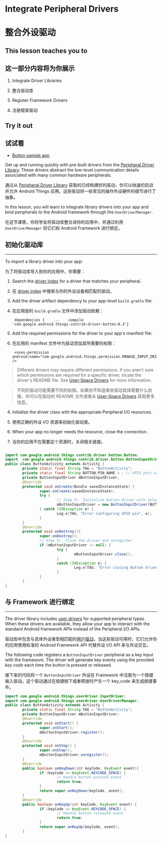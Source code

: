 # Integrate Peripheral Drivers

# 整合外设驱动

## This lesson teaches you to

## 这一部分内容将为你展示

1.  Integrate Driver Libraries

1. 整合驱动库

2.  Register Framework Drivers

2. 注册框架驱动

## Try it out

## 试试看

*   [Button sample app](https://github.com/androidthings/sample-button)


Get up and running quickly with pre-built drivers from the [Peripheral Driver Library](https://developer.android.google.cn/things/sdk/driver-library.html). These drivers abstract the low-level communication details associated with many common hardware peripherals.

通过从 [Peripheral Driver Library](https://developer.android.google.cn/things/sdk/driver-library.html) 获取的已经构建好的驱动，你可以快速的启动并允许 Android Things 应用。这些驱动将一些常见的操作外设硬件的细节进行了抽象。

In this lesson, you will learn to integrate library drivers into your app and bind peripherals to the Android framework through the `UserDriverManager`.

在这节课里，你将学会将驱动库整合进你的应用中，并通过利用 `UserDriverManager` 将它们和 Android Framework 进行绑定。

## 初始化驱动库

* * *

To import a library driver into your app:

为了将驱动库导入到你的应用中，你需要：

1.  Search the [driver index](https://developer.android.google.cn/things/sdk/driver-library.html) for a driver that matches your peripheral.

1. 在 [driver index](https://developer.android.google.cn/things/sdk/driver-library.html) 中搜索与你的外设设备相匹配的驱动。

2.  Add the driver artifact dependency to your app-level `build.gradle` file:

2. 在应用层的 `build.gradle` 文件中添加驱动依赖：

        dependencies {    ...    compile 'com.google.android.things.contrib:driver-button:0.3'}

3.  Add the required permissions for the driver to your app's manifest file:

3. 在应用的 manifest 文件中为驱动添加其所需要的权限：

        <uses-permission android:name="com.google.android.things.permission.MANAGE_INPUT_DRIVERS" />

>   Different drivers may require different permissions. If you aren't sure which permissions are required for a specific driver, locate the driver's README file. See [User-Space Drivers](https://developer.android.google.cn/things/sdk/drivers/index.html) for more information.

> 不同的驱动可能需要不同的权限。如果你不知道某些驱动具体需要什么权限，你可以在驱动的 README 文件或者从 [User-Space Drivers](https://developer.android.google.cn/things/sdk/drivers/index.html) 获取更多信息。

4.  Initialize the driver class with the appropriate Peripheral I/O resources.

4. 使用正确的外设 I/O 资源来初始化驱动类。

5.  When your app no longer needs the resource, close the connection.

5. 当你的应用不在需要这个资源时，关闭相关链接。

~~~java

import com.google.android.things.contrib.driver.button.Button;
import  com.google.android.things.contrib.driver.button.ButtonInputDriver;
public class ButtonActivity extends Activity {
        private static final String TAG = "ButtonActivity";
        private static final String BUTTON_PIN_NAME = ; // GPIO port wired to the button    
        private ButtonInputDriver mButtonInputDriver;    
        @Override    
        protected void onCreate(Bundle savedInstanceState) {
                super.onCreate(savedInstanceState);        
                try {            
                        // Step 3\. Initialize button driver with selected GPIO pin       
                        mButtonInputDriver = new ButtonInputDriver(BUTTON_PIN_NAME,Button.LogicState.PRESSED_WHEN_LOW, KeyEvent.KEYCODE_SPACE);        
                } catch (IOException e) {            
                        Log.e(TAG, "Error configuring GPIO pin", e);        
                }    
        }
        @Override    
        protected void onDestroy(){
                super.onDestroy();        
                // Step 5\. Close the driver and unregister        
                if (mButtonInputDriver != null) {
                        try {
                                mButtonInputDriver.close();            
                        } 
                        catch (IOException e) {                
                                Log.e(TAG, "Error closing Button driver", e);            
                        }        
                }    
        }
}
~~~

## 与 Framework 进行绑定

* * *

The driver library includes [user drivers](https://developer.android.google.cn/things/sdk/drivers/index.html) for supported peripheral types. When these drivers are available, they allow your app to interact with the standard Android framework APIs instead of the Peripheral I/O APIs.

驱动库中包含与具体外设类型相匹配的[用户驱动](https://developer.android.google.cn/things/sdk/drivers/index.html)，当这些驱动可用时，它们允许你的应用使用标准的 Android Framework API 代替外设 I/O API 来与外设交互。

The following code registers a `ButtonInputDriver` peripheral as a key input with the framework. The driver will generate key events using the provided _key code_ each time the button is pressed or released.

接下来的代码将一个 `ButtonInputDriver` 外设在 Framework 中注册为一个按键输入驱动。这个驱动通过在按键按下或者释放时产生一个 key_code 来生成按键事件。

~~~java
import com.google.android.things.userdriver.InputDriver;
import com.google.android.things.userdriver.UserDriverManager;
public class ButtonActivity extends Activity {    
        private static final String TAG = "ButtonActivity";
        private ButtonInputDriver mButtonInputDriver;
        @Override
        protected void onStart() {
                super.onStart();
                mButtonInputDriver.register();
        }
        @Override
        protected void onStop() {
                super.onStop();
                mButtonInputDriver.unregister();
        }
        @Override
        public boolean onKeyDown(int keyCode, KeyEvent event){
                if (keyCode == KeyEvent.KEYCODE_SPACE) {
                        // Handle button pressed event        
                        return true;       
                }        
                return super.onKeyDown(keyCode, event);   
        }    
        @Override    
        public boolean onKeyUp(int keyCode, KeyEvent event) {        
                if (keyCode == KeyEvent.KEYCODE_SPACE) {            
                        // Handle button released event            
                        return true;        
                }        
                return super.onKeyUp(keyCode, event);    
        }
}
~~~


